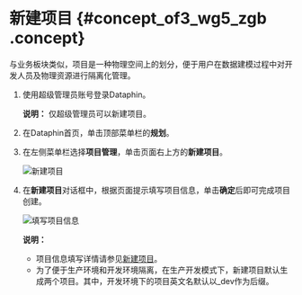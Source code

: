 # 新建项目 {#concept_of3_wg5_zgb .concept}

与业务板块类似，项目是一种物理空间上的划分，便于用户在数据建模过程中对开发人员及物理资源进行隔离化管理。

1.  使用超级管理员账号登录Dataphin。

    **说明：** 仅超级管理员可以新建项目。

2.  在Dataphin首页，单击顶部菜单栏的**规划**。
3.  在左侧菜单栏选择**项目管理**，单击页面右上方的**新建项目**。

    ![新建项目](http://static-aliyun-doc.oss-cn-hangzhou.aliyuncs.com/assets/img/135656/156464964041363_zh-CN.png)

4.  在**新建项目**对话框中，根据页面提示填写项目信息，单击**确定**后即可完成项目创建。

    ![填写项目信息](http://static-aliyun-doc.oss-cn-hangzhou.aliyuncs.com/assets/img/135656/156464964041365_zh-CN.png)

    **说明：** 

    -   项目信息填写详情请参见[新建项目](../../../../intl.zh-CN/用户指南/数仓规划/项目管理/新建项目.md#)。
    -   为了便于生产环境和开发环境隔离，在生产开发模式下，新建项目默认生成两个项目。其中，开发环境下的项目英文名默认以\_dev作为后缀。

